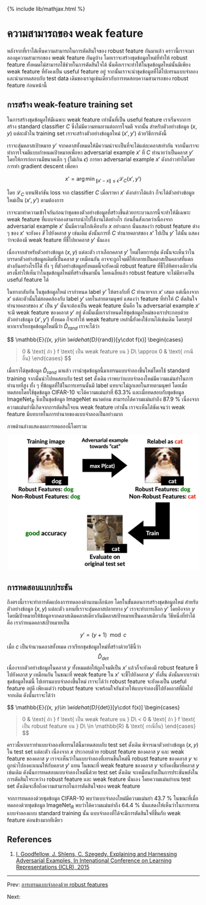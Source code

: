 {% include lib/mathjax.html %}
# ความสามารถของ weak feature

หลังจากที่เราได้เห็นความสามารถในการตัดสินใจของ robust feature กันมาแล้ว
คราวนี้เราจะมาลองดูความสามารถของ weak feature กันดูบ้าง โดยเราจะสร้างชุดข้อมูลใหม่ที่ทำให้
robust feature ทั้งหมดไม่สามารถใช้ช่วยในการตัดสินใจได้ นั่นคือเราจะทำให้ในชุดข้อมูลใหม่นั้นมีเพียง
weak feature ที่ยังคงเป็น useful feature อยู่ จากนั้นเราจะนำชุดข้อมูลที่ได้ไปเทรนแบบจำลองและนำมาทดสอบกับ
test data เดิมของเราดูเช่นเดียวกับการทดสอบความสามารถของ robust feature ก่อนหน้านี้

## การสร้าง weak-feature training set

ในการสร้างชุดข้อมูลให้มีเฉพาะ weak feature เท่านั้นที่เป็น useful feature เราเริ่มจากการสร้าง
standard classifier $C$ ซึ่งไม่มีความทนทานต่อการโจมตี จากนั้น สำหรับตัวอย่างข้อมูล $(x,y)$ แต่ละตัวใน
training set เราจะสร้างตัวอย่างข้อมูลใหม่ $(x',y')$ ด้วยวิธีการดังนี้

เราจะสุ่มคลาสเป้าหมาย $y'$ จากคลาสทั้งหมดให้มีความน่าจะเป็นที่จะได้แต่ละคลาสเท่ากัน
จากนั้นเราจะทำการโจมตีแบบกำหนดเป้าหมายเพื่อหา adversarial example $x'$ ที่ $C$ ทำนายว่าเป็นคลาส $y'$
โดยให้การก่อกวนมีขนาดเล็ก ๆ (ไม่เกิน $\epsilon$) การหา adversarial example $x'$ ดังกล่าวทำได้โดยการทำ
gradient descent เพื่อหา

$$
x' = {\arg\min}_{\|x'-x\|\leq\epsilon}\mathcal{L}_C(x', y')
$$

โดย $\mathcal{L}_C$ แทนฟังก์ชัน loss จาก classifier $C$ เมื่อเราหา $x'$ ดังกล่าวได้แล้ว
ก็จะได้ตัวอย่างข้อมูลใหม่เป็น $(x', y')$ ตามต้องการ

เราจะมาทำความเข้าใจกันก่อนว่าชุดของตัวอย่างข้อมูลที่สร้างขึ้นด้วยกระบวนการนี้จะทำให้มีเฉพาะ weak feature
ที่แบบจำลองสามารถนำไปใช้งานได้อย่างไร ก่อนอื่นสังเกตว่าเนื่องจาก adversarial example $x'$ นั้นมีความใกล้เคียงกับ $x$ อย่างมาก นั่นแสดงว่า robust feature ต่าง ๆ ของ $x'$ จะยังคง _ชี้_
ไปยังคลาส $y$ เช่นเดิม ดังนั้นการที่ $C$ ทำนายคลาสของ $x'$ ไปเป็น $y'$ ได้นั้น แสดงว่าจะต้องมี
weak feature ที่ชี้ไปหาคลาส $y'$ นั่นเอง

เนื่องจากสำหรับตัวอย่างข้อมูล $(x,y)$ แต่ละตัว เราเลือกคลาส $y'$ ใหม่โดยการสุ่ม
ดังนั้นจะเห็นว่าในบรรดาตัวอย่างข้อมูลเดิมที่เป็นคลาส $y$ เหมือนกัน อาจจะถูกโจมตีให้กลายเป็นคลาสเป็นคลาสที่แตกต่างกันอย่างไรก็ได้ ทั้ง ๆ ที่ตัวอย่างข้อมูลทั้งหมดนี้จะยังคงมี robust feature ที่ชี้ไปทิศทางเดียวกัน ตรงนี้ทำให้เห็นว่าในชุดข้อมูลใหม่ที่สร้างขึ้นมานั้น โดยเฉลี่ยแล้ว robust feature จะไม่มีทางเป็น useful feature ได้

ในทางกลับกัน ในชุดข้อมูลใหม่ เรากำหนด label $y'$ ให้ตรงกับที่ $C$ ทำนายจาก $x'$ เสมอ
แต่เนื่องจาก $x'$ แต่ละตัวนั้นไม่สอดคล้องกับ label $y'$ เลยในสายตามนุษย์ แสดงว่า feature ที่ทำให้
$C$ ตัดสินใจทำนายคลาสของ $x'$ เป็น $y'$ นั้นจะต้องเป็น weak feature นั่นคือ ใน
adversarial example $x'$ จะมี weak feature ของคลาส $y'$ อยู่ ดังนั้นเมื่อเรากำหนดให้ชุดข้อมูลใหม่ของเราประกอบด้วยตัวอย่างข้อมูล
$(x', y')$ ทั้งหมด ก็จะทำให้ weak feature เหล่านี้ยังคงใช้งานได้เช่นเดิม
โดยสรุป หากเราเรียกชุดข้อมูลใหม่นี้ว่า $\widehat{D}_{rand}$ เราจะได้ว่า

$$
\mathbb{E}_{(x, y)\in \widehat{D}_{rand}}[y\cdot f(x)]
\begin{cases}
> 0 & \text{ ถ้า } f \text{ เป็น weak feature บน } D\\
\approx 0 & \text{ กรณีอื่น}
\end{cases}
$$

เมื่อเราได้ชุดข้อมูล $\widehat{D}_{rand}$ มาแล้ว เรานำชุดข้อมูลนี้มาเทรนแบบจำลองขึ้นใหม่โดยใช้
standard training จากนั้นนำไปทดสอบกับ test set ดั้งเดิม เราพบว่าแบบจำลองใหม่มีความแม่นยำในการทำนายที่สูง
ทั้ง ๆ ที่ข้อมูลที่ใช้ในการเทรนนั้นมี label แทบจะไม่ถูกเลยในสายตามนุษย์ โดยเมื่อทดสอบโดยใช้ชุดข้อมูล CIFAR-10
จะได้ความแม่นยำที่ 63.3% และเมื่อทดสอบกับชุดข้อมูล $\text{ImageNet}_R$ ซึ่งเป็นชุดข้อมูล $\text{ImageNet}$
ขนาดย่อม สามารถได้ความแม่นยำถึง 87.9 % เนื่องจากความแม่นยำนี้เกิดจากการตัดสินใจบน weak feature เท่านั้น
เราจะเห็นได้ชัดเจนว่า weak feature มีบทบาทในการทำนายของแบบจำลองเป็นอย่างมาก

ภาพด้านล่างแสดงผลการทดลองนี้โดยรวม

<p align="center">
<img width="500" src="https://raw.githubusercontent.com/vacharapat/Adversarial-Machine-Learning/master/images/Drand.png">
</p>

## การทดสอบแบบประชัน
ถึงตรงนี้เราจะทำการดัดแปลงการทดลองด้านบนเล็กน้อย โดยในขั้นตอนการสร้างชุดข้อมูลใหม่ สำหรับตัวอย่างข้อมูล
$(x, y)$ แต่ละตัว แทนที่เราจะสุ่มคลาสปลายทาง $y'$ เราจะทำการเลือก $y'$ โดยอิงจาก $y$ โดยมีเป้าหมายให้ข้อมูลจากคลาสเดิมคลาสเดียวกันมีคลาสเป้าหมายเป็นคลาสเดียวกัน วิธีหนึ่งที่ทำได้คือ
เรากำหนดคลาสเป้าหมายเป็น

$$
y' = (y + 1) \mod c
$$

เมื่อ $c$ เป็นจำนวนคลาสทั้งหมด เราเรียกชุดข้อมูลใหม่ที่สร้างด้วยวิธีนี้ว่า $$\widehat{D}_{det}$$ เนื่องจากตัวอย่างข้อมูลในคลาส $y$ ทั้งหมดต่อให้ถูกโจมตีเป็น $x'$ แล้วก็จะยังคงมี robust feature ชี้ไปยังคลาส $y$ เหมือนกัน ในขณะที่ weak feature ใน $x'$ จะชี้ไปยังคลาส $y'$ ทั้งสิ้น ดังนั้นหากเรานำชุดข้อมูลใหม่นี้
ไปเทรนแบบจำลองขึ้นใหม่ เราจะได้ว่า robust feature จะยังคงเป็น useful feature อยู่ดี
เพียงแต่ว่า robust feature จะพร้อมใจกันช่วยให้แบบจำลองชี้ไปยังคลาสที่ผิดไปจากเดิม ดังนั้นเราจะได้ว่า

$$
\mathbb{E}_{(x, y)\in \widehat{D}_{det}}[y\cdot f(x)]
\begin{cases}
> 0 & \text{ ถ้า } f \text{ เป็น weak feature บน } D\\
< 0 & \text{ ถ้า } f \text{ เป็น robust feature บน } D\\
\in \mathbb{R} & \text{ กรณีอื่น}
\end{cases}
$$

คราวนี้หากเราทำแบบจำลองที่เทรนได้นี้มาทดสอบกับ test set ดั้งเดิม พิจารณาตัวอย่างข้อมูล $(x, y)$
ใน test set แต่ละตัว เนื่องจาก $x$ ประกอบด้วย robust feature ของคลาส $y$ และ weak feature
ของคลาส $y$ เราจะเห็นว่าในแบบจำลองที่เทรนขึ้นใหม่นี้ robust feature ของคลาส $y$ จะถูกนำไปลงคะแนนให้กับคลาส
$y'$ แทน ในขณะที่ weak feature ของคลาส $y$ จะยังคงชี้มาที่คลาส $y$ เช่นเดิม
ดังนั้นการทดสอบแบบจำลองใหม่นี้ด้วย test set ดั้งเดิม จะเหมือนกับเป็นการประชันพลังในการตัดสินใจระหว่าง
robust feature และ weak feature นั่นเอง โดยความแม่นยำบน test set ดั้งเดิมจะสื่อถึงความสามารถในการตัดสินใจของ
weak feature

จากการทดลองด้วยชุดข้อมูล CIFAR-10 พบว่าแบบจำลองใหม่มีความแม่นยำ 43.7 % ในขณะที่เมื่อทดลองด้วยชุดข้อมูล
$\text{ImageNet}_R$ พบว่าได้ความแม่นยำถึง 64.4 % นั่นแสดงให้เห็นว่าในการเทรนแบบจำลองแบบ
standard training นั้น แบบจำลองที่ได้จะมีการตัดสินใจที่ขึ้นกับ weak feature ค่อนข้างมากทีเดียว



## References

1. [I. Goodfellow, J. Shlens, C. Szegedy. Explaining and Harnessing Adversarial Examples,
In Intenational Conference on Learning Representations (ICLR), 2015](https://arxiv.org/abs/1412.6572)

---
Prev: [การเทรนแบบจำลองด้วย robust features](https://vacharapat.github.io/Adversarial-Machine-Learning/docs/feat4)

Next:
